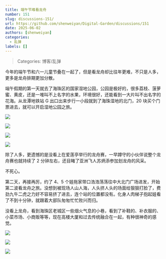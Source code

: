 ```yaml
---
title: 端午节难看龙舟
number: 151
slug: discussions-151/
url: https://github.com/shenweiyan/Digital-Garden/discussions/151
date: 2025-06-02
authors: [shenweiyan]
categories: 
  - 乱弹
labels: []
---
```


> Categories: 博客/乱弹

今年的端午节和六一儿童节叠在一起了，但是看龙舟却比往年更难，不只是人多，更多是龙舟排期更加分散。

<!-- more -->

端午假期的第一天就去了海珠区的国家湿地公园，公园是极好的，很多荔枝、菠萝蜜、黄皮，还是一堆叫不上名字的水果，环境很好，还能看到一大片叫不出名字的花海。从龙潭地铁站 G 出口出来步行一小段就到了海珠湿地的北门，20 块买个门票进去，就可以开启湿地公园之旅。

![](https://kg.weiyan.cc/2025/06/20250531-1.jpg)

![](https://kg.weiyan.cc/2025/06/20250531-3.jpg)

![](https://kg.weiyan.cc/2025/06/20250531-4.jpg)

![](https://kg.weiyan.cc/2025/06/20250531-boat.jpg)

除了人多，更遗憾的是没看上在爱莲亭举行的龙舟赛，一早蹲守的小伙伴说整个龙舟赛也就持续了 2 分钟左右，还目睹了亚洲飞人苏炳添参加划龙舟的风采。

不死心。

第二天，再接再厉，约了 4、5 个娃拖家带口浩浩荡荡往中大北门广场进发，开始第二波看龙舟之旅。没想到被现场人山人海，人头挤人头的场面给狠狠打脸了，费劲九牛二虎之力好不容易挤了进去，连个站的位置都没有。化身人肉梯子抱起娃看了不到十分钟，就跟着大部队匆匆忙忙败兴而归。

没看上龙舟，看到海珠区老城区一些烟火气息的小巷，看到了补鞋的、补衣服的、小菜市场、小商贩等等，现在高楼大厦和过去传统融合在一起，有种很神奇的感觉。

![](https://kg.weiyan.cc/2025/06/dragon-boat-3.webp)

![](https://kg.weiyan.cc/2025/06/dragon-boat-1.jpg)

![](https://kg.weiyan.cc/2025/06/dragon-boat-2.webp)

<script src="https://giscus.app/client.js"
	data-repo="shenweiyan/Digital-Garden"
	data-repo-id="R_kgDOKgxWlg"
	data-mapping="number"
	data-term="151"
	data-reactions-enabled="1"
	data-emit-metadata="0"
	data-input-position="bottom"
	data-theme="light"
	data-lang="zh-CN"
	crossorigin="anonymous"
	async>
</script>
